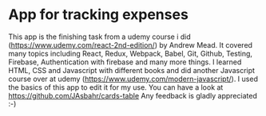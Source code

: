 # App for tracking expenses

This app is the finishing task from a udemy course i did (https://www.udemy.com/react-2nd-edition/) by Andrew Mead.
It covered many topics including React, Redux, Webpack, Babel, Git, Github, Testing, Firebase, Authentication with firebase and many more things.
I learned HTML, CSS and Javascript with different books and did another Javascript course over at udemy (https://www.udemy.com/modern-javascript/).
I used the basics of this app to edit it for my use. You can have a look at https://github.com/JAsbahr/cards-table
Any feedback is gladly appreciated :-)
